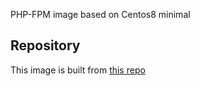 PHP-FPM image based on Centos8 minimal

## Repository
This image is built from [this repo](https://github.com/krestomatio/container_builder/tree/master/nginx_php-fpm)
